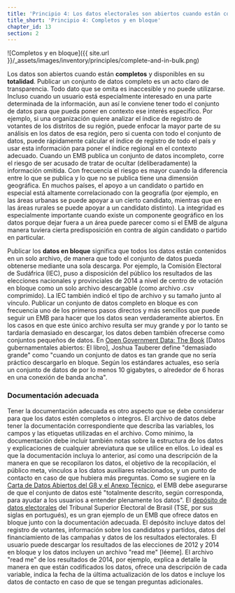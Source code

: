 ```yaml
---
title: 'Principio 4: Los datos electorales son abiertos cuando están completos y en bloque'
title_short: 'Principio 4: Completos y en bloque'
chapter_id: 13
section: 2
---
```


![Completos y en bloque]({{ site.url }}/\_assets/images/inventory/principles/complete-and-in-bulk.png)

Los datos son abiertos cuando están **completos** y disponibles en su **totalidad**. Publicar un conjunto de datos completo es un acto claro de transparencia. Todo dato que se omita es inaccesible y no puede utilizarse. Incluso cuando un usuario está especialmente interesado en una parte determinada de la información, aun así le conviene tener todo el conjunto de datos para que pueda poner en contexto ese interés específico. Por ejemplo, si una organización quiere analizar el índice de registro de votantes de los distritos de su región, puede enfocar la mayor parte de su análisis en los datos de esa región, pero si cuenta con todo el conjunto de datos, puede rápidamente calcular el índice de registro de todo el país y usar esta información para poner el índice regional en el contexto adecuado. Cuando un EMB publica un conjunto de datos incompleto, corre el riesgo de ser acusado de tratar de ocultar (deliberadamente) la información omitida. Con frecuencia el riesgo es mayor cuando la diferencia entre lo que se publica y lo que no se publica tiene una dimensión geográfica. En muchos países, el apoyo a un candidato o partido en especial está altamente correlacionado con la geografía (por ejemplo, en las áreas urbanas se puede apoyar a un cierto candidato, mientras que en las áreas rurales se puede apoyar a un candidato distinto). La integridad es especialmente importante cuando existe un componente geográfico en los datos porque dejar fuera a un área puede parecer como si el EMB de alguna manera tuviera cierta predisposición en contra de algún candidato o partido en particular.

Publicar los **datos en bloque** significa que todos los datos están contenidos en un solo archivo, de manera que todo el conjunto de datos pueda obtenerse mediante una sola descarga. Por ejemplo, la Comisión Electoral de Sudáfrica (IEC), puso a disposición del público los resultados de las elecciones nacionales y provinciales de 2014 a nivel de centro de votación en bloque como un solo archivo descargable (como archivo .csv comprimido). La IEC también indicó el tipo de archivo y su tamaño junto al vínculo. Publicar un conjunto de datos completo en bloque es con frecuencia uno de los primeros pasos directos y más sencillos que puede seguir un EMB para hacer que los datos sean verdaderamente abiertos. En los casos en que este único archivo resulta ser muy grande y por lo tanto se tardaría demasiado en descargar, los datos deben también ofrecerse como conjuntos pequeños de datos. En [Open Government Data: The Book](https://opengovdata.io/2014/bulk-data-an-api/) \[Datos gubernamentales abiertos: El libro\], Joshua Tauberer define "demasiado grande" como "cuando un conjunto de datos es tan grande que no sería práctico descargarlo en bloque. Según los estándares actuales, eso sería un conjunto de datos de por lo menos 10 gigabytes, o alrededor de 6 horas en una conexión de banda ancha".

### Documentación adecuada

Tener la documentación adecuada es otro aspecto que se debe considerar para que los datos estén completos o íntegros. El archivo de datos debe tener la documentación correspondiente que describa las variables, los campos y las etiquetas utilizadas en el archivo. Como mínimo, la documentación debe incluir también notas sobre la estructura de los datos y explicaciones de cualquier abreviatura que se utilice en ellos. Lo ideal es que la documentación incluya lo anterior, así como una descripción de la manera en que se recopilaron los datos, el objetivo de la recopilación, el público meta, vínculos a los datos auxiliares relacionados, y un punto de contacto en caso de que hubiera más preguntas. Como se sugiere en la [Carta de Datos Abiertos del G8 y el Anexo Técnico](https://www.gov.uk/government/publications/open-data-charter/g8-open-data-charter-and-technical-annex#principle-1-open-data-by-default), el EMB debe asegurarse de que el conjunto de datos esté "totalmente descrito, según corresponda, para ayudar a los usuarios a entender plenamente los datos". El [depósito de datos electorales](http://www.tse.jus.br/hotSites/pesquisas-eleitorais/index.html) del Tribunal Superior Electoral de Brasil (TSE, por sus siglas en portugués), es un gran ejemplo de un EMB que ofrece datos en bloque junto con la documentación adecuada. El depósito incluye datos del registro de votantes, información sobre los candidatos y partidos, datos del financiamiento de las campañas y datos de los resultados electorales. El usuario puede descargar los resultados de las elecciones de 2012 y 2014 en bloque y los datos incluyen un archivo "read me" \[léeme\]. El archivo "read me" de los resultados de 2014, por ejemplo, explica a detalle la manera en que están codificados los datos, ofrece una descripción de cada variable, indica la fecha de la última actualización de los datos e incluye los datos de contacto en caso de que se tengan preguntas adicionales.
